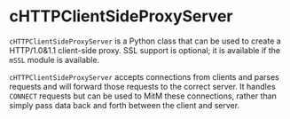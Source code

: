 cHTTPClientSideProxyServer
===========
`cHTTPClientSideProxyServer` is a Python class that can be used to create a
HTTP/1.0&1.1 client-side proxy. SSL support is optional; it is available if the
`mSSL` module is available.

`cHTTPClientSideProxyServer` accepts connections from clients and parses
requests and will forward those requests to the correct server. It handles
`CONNECT` requests but can be used to MitM these connections, rather than
simply pass data back and forth between the client and server.
